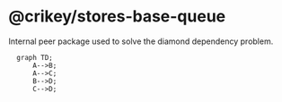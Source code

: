 # @crikey/stores-base-queue

Internal peer package used to solve the diamond dependency problem.

```mermaid
  graph TD;
      A-->B;
      A-->C;
      B-->D;
      C-->D;
```
